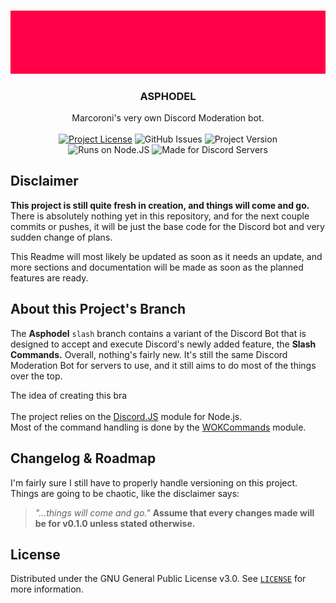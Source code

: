 
<!-- PROJECT LOGO -->
<br />
<p align="center">
  <a href="https://github.com/salty-sweet/asphodel-bot">
    <img src="githubAssets/logo.gif" alt="Logo">
  </a>

  <h3 align="center"><strong>ASPHODEL</strong></h3>

  <p align="center">
    Marcoroni's very own Discord Moderation bot.
    <br />
    <br />
    <!-- <a href="https://github.com/salty-sweet/asphodel-bot"><strong>Explore the docs »</strong></a> -->
    <a href="https://github.com/salty-sweet/asphodel-bot/blob/main/LICENSE"><img alt="Project License" src="https://img.shields.io/github/license/salty-sweet/asphodel-bot?color=ff0049&label=Licensed%20under&style=for-the-badge"></a> <img alt="GitHub Issues" src="https://img.shields.io/github/issues-raw/salty-sweet/asphodel-bot?color=ff0049&label=Open%20Issues&style=for-the-badge"> <img alt="Project Version" src="https://img.shields.io/github/package-json/v/salty-sweet/asphodel-bot?color=ff0049&label=Version&style=for-the-badge"> 
    <br />
    <img alt="Runs on Node.JS" src="https://img.shields.io/badge/%20-Runs%20on%20Node.JS-68A063?style=for-the-badge&logo=node.js&logoColor=f0f0f0"> <img alt="Made for Discord Servers" src="https://img.shields.io/badge/%20-Made%20for%20Discord%20Servers-7289DA?style=for-the-badge&logo=discord&logoColor=f0f0f0">
  </p>
</p>


## Disclaimer
<strong>This project is still quite fresh in creation, and things will come and go.</strong> There is absolutely nothing yet in this repository, and for the next couple commits or pushes, it will be just the base code for the Discord bot and very sudden change of plans.

This Readme will most likely be updated as soon as it needs an update, and more sections and documentation will be made as soon as the planned features are ready.


## About this Project's Branch
The <strong>Asphodel</strong> `slash` branch contains a variant of the Discord Bot that is designed to accept and execute Discord's newly added feature, the <strong>Slash Commands.</strong> Overall, nothing's fairly new. It's still the same Discord Moderation Bot for servers to use, and it still aims to do most of the things over the top.

The idea of creating this bra
<br/>
<br/>
The project relies on the [Discord.JS](https://github.com/discordjs/discord.js/) module for Node.js.<br/>
Most of the command handling is done by the [WOKCommands](https://github.com/AlexzanderFlores/WOKCommands) module.


## Changelog & Roadmap
I'm fairly sure I still have to properly handle versioning on this project. Things are going to be chaotic, like the disclaimer says:
> *"...things will come and go."*
<strong>Assume that every changes made will be for v0.1.0 unless stated otherwise.</strong>

## License
Distributed under the GNU General Public License v3.0. See <a href="https://github.com/salty-sweet/asphodel-bot/blob/main/LICENSE">`LICENSE`</a> for more information.
